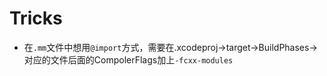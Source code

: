 # Tricks

* 在`.mm`文件中想用`@import`方式，需要在.xcodeproj->target->BuildPhases->对应的文件后面的CompolerFlags加上`-fcxx-modules`
